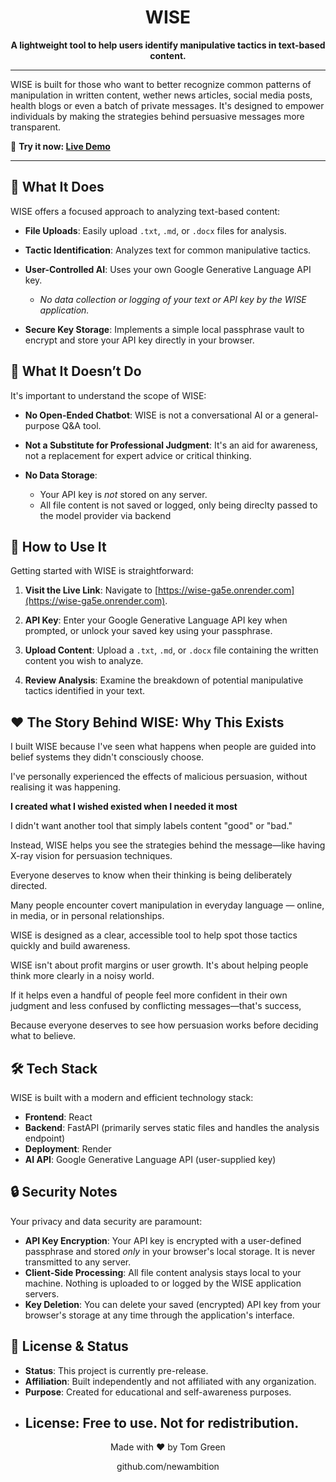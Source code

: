 <div align="center">

  
  # **WISE**

  **A lightweight tool to help users identify manipulative tactics in text-based content.**

  </div>

---

WISE is built for those who want to better recognize common patterns of manipulation in written content, wether news articles, social media posts, health blogs or even a batch of private messages.  It's designed to empower individuals by making the strategies behind persuasive messages more transparent.

🔗 **Try it now: [Live Demo](https://wise-ga5e.onrender.com)**

---

## 🌟 What It Does

WISE offers a focused approach to analyzing text-based content:

* **File Uploads**: Easily upload `.txt`, `.md`, or `.docx` files for analysis.

* **Tactic Identification**: Analyzes text for common manipulative tactics.
* **User-Controlled AI**: Uses your own Google Generative Language API key.
    * _No data collection or logging of your text or API key by the WISE application._
* **Secure Key Storage**: Implements a simple local passphrase vault to encrypt and store your API key directly in your browser.

## 🚫 What It Doesn’t Do

It's important to understand the scope of WISE:

* **No Open-Ended Chatbot**: WISE is not a conversational AI or a general-purpose Q&A tool.

* **Not a Substitute for Professional Judgment**: It's an aid for awareness, not a replacement for expert advice or critical thinking.
* **No Data Storage**:
    * Your API key is *not* stored on any server.
    * All file content is not saved or logged, only being direclty passed to the model provider via backend

## 🚀 How to Use It

Getting started with WISE is straightforward:

1.  **Visit the Live Link**: Navigate to [https://wise-ga5e.onrender.com](https://wise-ga5e.onrender.com).

2.  **API Key**: Enter your Google Generative Language API key when prompted, or unlock your saved key using your passphrase.

3.  **Upload Content**: Upload a `.txt`, `.md`, or `.docx` file containing the written content you wish to analyze.

4.  **Review Analysis**: Examine the breakdown of potential manipulative tactics identified in your text.

## ❤️ The Story Behind WISE: Why This Exists

I built WISE because I've seen what happens when people are guided into belief systems they didn't consciously choose. 

I've personally experienced the effects of malicious persuasion, without realising it was happening.  

**I created what I wished existed when I needed it most**

I didn't want another tool that simply labels content "good" or "bad." 

Instead, WISE helps you see the strategies behind the message—like having X-ray vision for persuasion techniques. 

Everyone deserves to know when their thinking is being deliberately directed.

Many people encounter covert manipulation in everyday language — online, in media, or in personal relationships. 

WISE is designed as a clear, accessible tool to help spot those tactics quickly and build awareness.

WISE isn't about profit margins or user growth. It's about helping people think more clearly in a noisy world.

If it helps even a handful of people feel more confident in their own judgment and less confused by conflicting messages—that's success,

Because everyone deserves to see how persuasion works before deciding what to believe.

## 🛠️ Tech Stack

WISE is built with a modern and efficient technology stack:

* **Frontend**: React
* **Backend**: FastAPI (primarily serves static files and handles the analysis endpoint)
* **Deployment**: Render
* **AI API**: Google Generative Language API (user-supplied key)

## 🔒 Security Notes

Your privacy and data security are paramount:

* **API Key Encryption**: Your API key is encrypted with a user-defined passphrase and stored *only* in your browser's local storage. It is never transmitted to any server.
* **Client-Side Processing**: All file content analysis stays local to your machine. Nothing is uploaded to or logged by the WISE application servers.
* **Key Deletion**: You can delete your saved (encrypted) API key from your browser's storage at any time through the application's interface.

## 📜 License & Status

* **Status**: This project is currently pre-release.
* **Affiliation**: Built independently and not affiliated with any organization.
* **Purpose**: Created for educational and self-awareness purposes.
* **License**: Free to use. Not for redistribution.
    ---

<div align="center">
  <p>Made with ❤️ by Tom Green</p>
  <p>github.com/newambition</p>

  </div>
